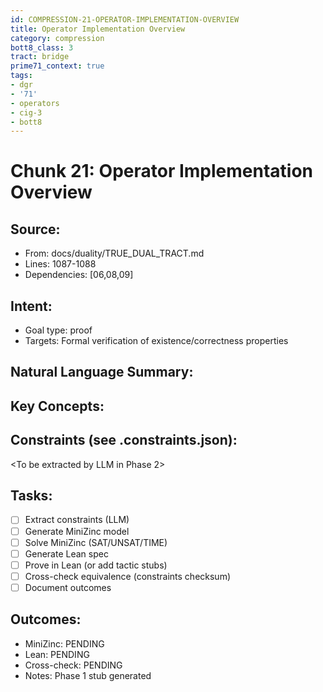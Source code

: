 ```yaml
---
id: COMPRESSION-21-OPERATOR-IMPLEMENTATION-OVERVIEW
title: Operator Implementation Overview
category: compression
bott8_class: 3
tract: bridge
prime71_context: true
tags:
- dgr
- '71'
- operators
- cig-3
- bott8
---
```



# Chunk 21: Operator Implementation Overview

## Source:
- From: docs/duality/TRUE_DUAL_TRACT.md
- Lines: 1087-1088
- Dependencies: [06,08,09]

## Intent:
- Goal type: proof
- Targets: Formal verification of existence/correctness properties

## Natural Language Summary:
<To be filled during extraction phase>

## Key Concepts:
<To be identified from source during extraction>

## Constraints (see .constraints.json):
<To be extracted by LLM in Phase 2>

## Tasks:
- [ ] Extract constraints (LLM)
- [ ] Generate MiniZinc model
- [ ] Solve MiniZinc (SAT/UNSAT/TIME)
- [ ] Generate Lean spec
- [ ] Prove in Lean (or add tactic stubs)
- [ ] Cross-check equivalence (constraints checksum)
- [ ] Document outcomes

## Outcomes:
- MiniZinc: PENDING
- Lean: PENDING
- Cross-check: PENDING
- Notes: Phase 1 stub generated
